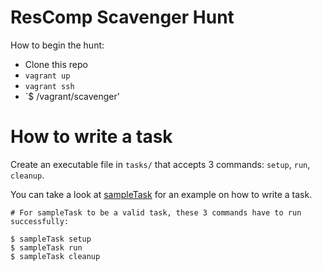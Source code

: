 # ResComp Scavenger Hunt

How to begin the hunt:

* Clone this repo
* `vagrant up`
* `vagrant ssh`
* `$ /vagrant/scavenger'

# How to write a task

Create an executable file in `tasks/` that accepts 3 commands:
`setup`, `run`, `cleanup`.

You can take a look at [sampleTask](tasks/sampleTask) for an example on how
to write a task.

```
# For sampleTask to be a valid task, these 3 commands have to run successfully:

$ sampleTask setup
$ sampleTask run 
$ sampleTask cleanup
```
